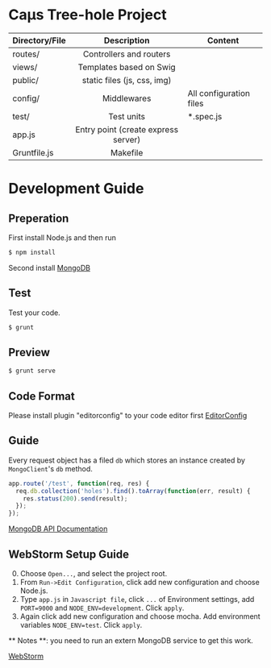 Caμs Tree-hole Project
==============

|  Directory/File  |         Description                   |         Content         |
| ---------------- |:-------------------------------------:| ----------------------- |
| routes/          | Controllers and routers               |                         |
| views/           | Templates based on Swig               |                         |
| public/          | static files (js, css, img)           |                         |
| config/          | Middlewares                           | All configuration files |
| test/            | Test units                            | *.spec.js               |
| app.js           | Entry point (create express server)   |                         |
| Gruntfile.js     | Makefile                              |                         |

# Development Guide
## Preperation
First install Node.js and then run
```bash
$ npm install
```
Second install [MongoDB](http://www.mongodb.org/)

## Test
Test your code.
```bash
$ grunt
```

## Preview
```bash
$ grunt serve
```

## Code Format
Please install plugin "editorconfig" to your code editor first [EditorConfig](http://editorconfig.org/)

## Guide

Every request object has a filed `db` which stores an instance created by `MongoClient`'s `db` method.

```js
app.route('/test', function(req, res) {
  req.db.collection('holes').find().toArray(function(err, result) {
    res.status(200).send(result);
  });
});
```

[MongoDB API Documentation](http://mongodb.github.io/node-mongodb-native/1.4/contents.html)


## WebStorm Setup Guide

0. Choose `Open...`, and select the project root.
0. From `Run->Edit Configuration`, click add new configuration and choose Node.js.
0. Type `app.js` in `Javascript file`, click `...` of Environment settings, add `PORT=9000` and `NODE_ENV=development`. Click `apply`.
0. Again click add new configuration and choose mocha. Add environment variables `NODE_ENV=test`. Click `apply`.

** Notes **: you need to run an extern MongoDB service to get this work.

[WebStorm](https://www.jetbrains.com/webstorm/)
